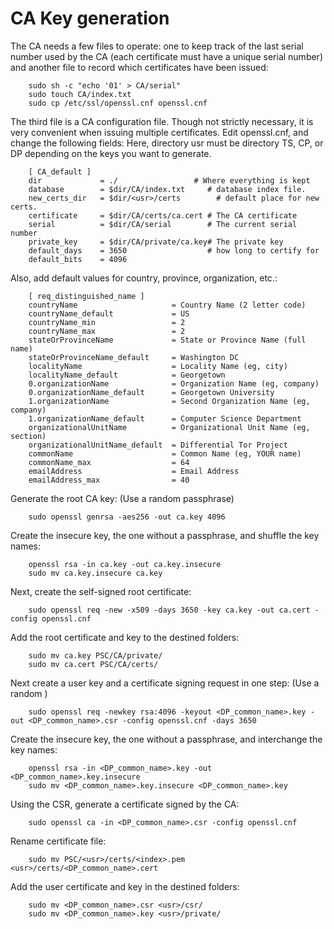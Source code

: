 # CA Key generation

The CA needs a few files to operate: one to keep track of the last serial number used by the CA (each certificate must have a unique serial number) and another file to record which certificates have been issued:

```
    sudo sh -c "echo '01' > CA/serial"
    sudo touch CA/index.txt
    sudo cp /etc/ssl/openssl.cnf openssl.cnf
```

The third file is a CA configuration file. Though not strictly necessary, it is very convenient when issuing multiple certificates. Edit openssl.cnf, and change the following fields: Here, directory usr must be directory TS, CP, or DP depending on the keys you want to generate.

```
    [ CA_default ]
    dir             = ./                 # Where everything is kept
    database        = $dir/CA/index.txt     # database index file.
    new_certs_dir   = $dir/<usr>/certs        # default place for new certs.
    certificate     = $dir/CA/certs/ca.cert # The CA certificate
    serial          = $dir/CA/serial        # The current serial number
    private_key     = $dir/CA/private/ca.key# The private key
    default_days    = 3650                  # how long to certify for
    default_bits    = 4096
```

Also, add default values for country, province, organization, etc.:

```
    [ req_distinguished_name ]              
    countryName                     = Country Name (2 letter code)
    countryName_default             = US
    countryName_min                 = 2
    countryName_max                 = 2
    stateOrProvinceName             = State or Province Name (full name)
    stateOrProvinceName_default     = Washington DC
    localityName                    = Locality Name (eg, city)
    localityName_default            = Georgetown
    0.organizationName              = Organization Name (eg, company)
    0.organizationName_default      = Georgetown University
    1.organizationName              = Second Organization Name (eg, company)
    1.organizationName_default      = Computer Science Department
    organizationalUnitName          = Organizational Unit Name (eg, section)
    organizationalUnitName_default  = Differential Tor Project
    commonName                      = Common Name (eg, YOUR name)
    commonName_max                  = 64
    emailAddress                    = Email Address
    emailAddress_max                = 40
```

Generate the root CA key: (Use a random passphrase)

```
    sudo openssl genrsa -aes256 -out ca.key 4096
```

Create the insecure key, the one without a passphrase, and shuffle the key names:

```
    openssl rsa -in ca.key -out ca.key.insecure
    sudo mv ca.key.insecure ca.key
```

Next, create the self-signed root certificate:

```
    sudo openssl req -new -x509 -days 3650 -key ca.key -out ca.cert -config openssl.cnf
```

Add the root certificate and key to the destined folders:

```
    sudo mv ca.key PSC/CA/private/
    sudo mv ca.cert PSC/CA/certs/
```

Next create a user key and a certificate signing request in one step: (Use a random <passphrase>)

```
    sudo openssl req -newkey rsa:4096 -keyout <DP_common_name>.key -out <DP_common_name>.csr -config openssl.cnf -days 3650
```

Create the insecure key, the one without a passphrase, and interchange the key names:

```
    openssl rsa -in <DP_common_name>.key -out <DP_common_name>.key.insecure
    sudo mv <DP_common_name>.key.insecure <DP_common_name>.key
```

Using the CSR, generate a certificate signed by the CA:

```
    sudo openssl ca -in <DP_common_name>.csr -config openssl.cnf
```
 
Rename certificate file:

```
    sudo mv PSC/<usr>/certs/<index>.pem <usr>/certs/<DP_common_name>.cert
```

Add the user certificate and key in the destined folders:

```
    sudo mv <DP_common_name>.csr <usr>/csr/
    sudo mv <DP_common_name>.key <usr>/private/
```
